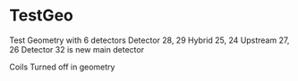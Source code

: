 # TestGeo
Test Geometry with 6 detectors
Detector 28, 29
Hybrid 25, 24
Upstream 27, 26
Detector 32 is new main detector



Coils Turned off in geometry
